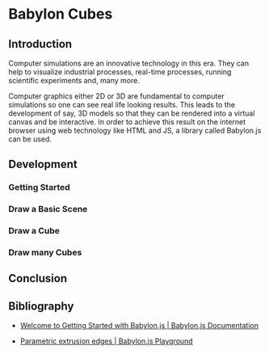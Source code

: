 # Babylon Cubes

## Introduction

Computer simulations are an innovative technology in this era. They can help to
visualize industrial processes, real-time processes, running scientific
experiments and, many more.

Computer graphics either 2D or 3D are fundamental to computer simulations so one
can see real life looking results. This leads to the development of say, 3D
models so that they can be rendered into a virtual canvas and be interactive. In
order to achieve this result on the internet browser using web technology like
HTML and JS, a library called Babylon.js can be used.

## Development

### Getting Started

### Draw a Basic Scene

### Draw a Cube

### Draw many Cubes

## Conclusion

## Bibliography

- [Welcome to Getting Started with Babylon.js | Babylon.js Documentation](https://doc.babylonjs.com/start)

- [Parametric extrusion edges | Babylon.js Playground](https://www.babylonjs-playground.com/#TYAHX#123)
